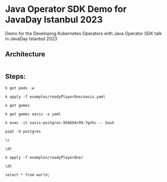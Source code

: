 # Java Operator SDK Demo for JavaDay Istanbul 2023

Demo for the Developing Kubernetes Operators with Java Operator SDK talk in JavaDay Istanbul 2023

## Architecture

![]()

## Steps:

```shell
k get pods -w
```

```shell
k apply -f examples/readyPlayerOne/oasis.yaml 
```

```shell
k get games
```

```shell
k get games oasis -o yaml
```

```shell
k exec -it oasis-postgres-956694c99-7gnhc -- bash
```

```shell
psql -U postgres
```

```postgresql
\c
```

```postgresql
\dt
```

```shell
k apply -f examples/readyPlayerOne/
```

```postgresql
\dt
```

```postgresql
select * from world;
```

